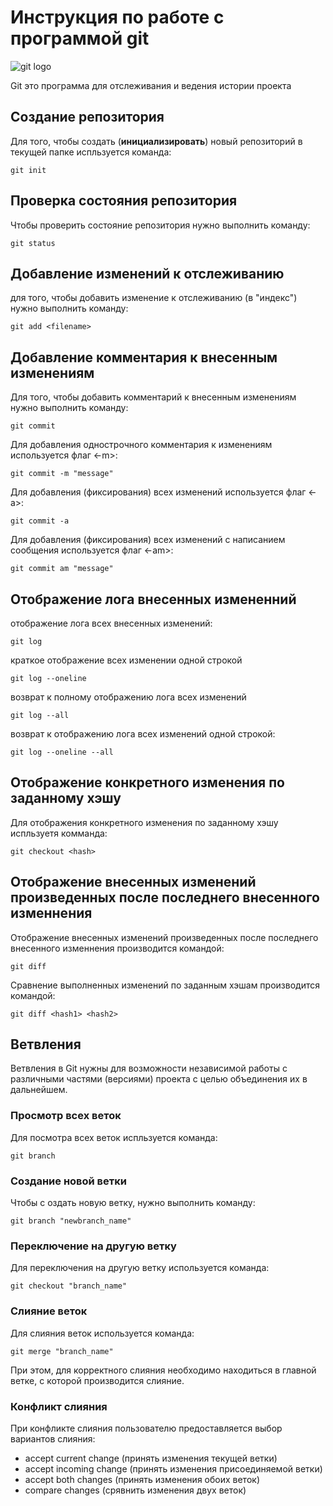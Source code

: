 # Инструкция по работе с программой git

![git logo](git.jpg)

Git это программа для отслеживания и ведения истории проекта

## Создание репозитория

Для того, чтобы создать (**инициализировать**) новый репозиторий в текущей папке испльзуется команда:

    git init

## Проверка состояния репозитория

Чтобы проверить состояние репозитория нужно выполнить команду:

    git status

## Добавление изменений к отслеживанию

для того, чтобы добавить изменение к отслеживанию (в "индекс") нужно выполнить команду:

    git add <filename>

## Добавление комментария к внесенным изменениям

Для того, чтобы добавить комментарий к внесенным изменениям нужно выполнить команду:

    git commit

Для добавления однострочного комментария к изменениям используется флаг <-m>:

    git commit -m "message"

Для добавления (фиксирования) всех изменений используется флаг <-a>:

    git commit -a

Для добавления (фиксирования) всех изменений с написанием сообщения используется флаг <-am>:

    git commit am "message"

## Отображение лога внесенных измененний

отображение лога всех внесенных изменений:

    git log

краткое отображение всех изменении одной строкой

    git log --oneline

возврат к полному отображению лога всех изменений

    git log --all

возврат к отображению лога всех изменений одной строкой:

    git log --oneline --all

## Отображение конкретного изменения по заданному хэшу

Для отображения конкретного изменения по заданному хэшу испльзуетя комманда:

    git checkout <hash>

## Отображение внесенных изменений произведенных после последнего внесенного изменнения

Отображение внесенных изменений произведенных после последнего внесенного изменнения производится командой:

    git diff

Сравнение выполненных изменений по заданным хэшам производится командой:

    git diff <hash1> <hash2>

## Ветвления

Ветвления в Git нужны для возможности независимой работы с различными частями (версиями) проекта с целью объединения их в дальнейшем.

### Просмотр всех веток

Для посмотра всех веток испльзуется команда:

    git branch

### Создание новой ветки

Чтобы с оздать новую ветку, нужно выполнить команду:

    git branch "newbranch_name"

### Переключение на другую ветку

Для переключения на другую ветку используется команда:

    git checkout "branch_name"

### Слияние веток

Для слияния веток используется команда:

    git merge "branch_name"

При этом, для корректного слияния необходимо находиться в главной ветке, с которой производится слияние.

### Конфликт слияния

При конфликте слияния пользователю предоставляется выбор вариантов слияния:

- accept current change (принять изменения текущей ветки)
- accept incoming change (принять изменения присоединяемой ветки)
- accept both changes (принять изменения обоих веток)
- compare changes (срявнить изменения двух веток)
